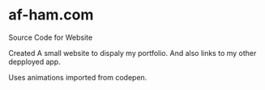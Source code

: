 # af-ham.com
Source Code for Website

Created A small website to dispaly my portfolio. And also links to my other depployed app. 

Uses animations imported from codepen. 
